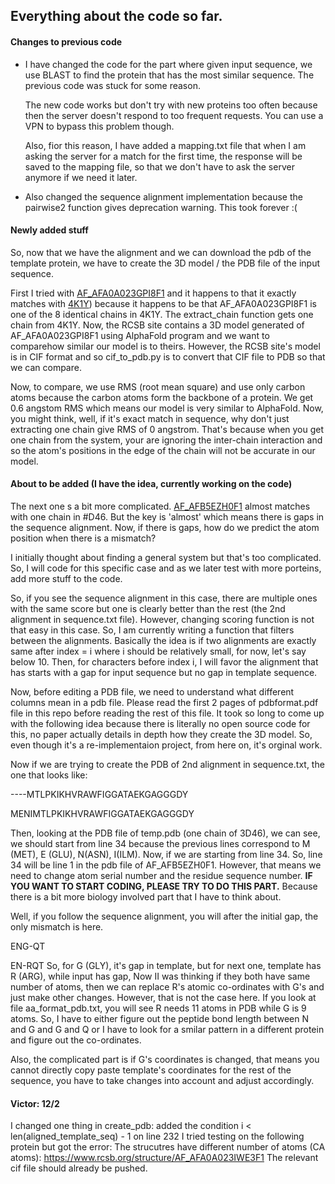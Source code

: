 ## Everything about the code so far.

#### Changes to previous code

* I have changed the code for the part where given input sequence, we use BLAST to find the protein that has the most similar sequence. The previous code was stuck for some reason.
  
  The new code works but don't try with new proteins too often because then the server doesn't respond to too frequent requests. You can use a VPN to bypass this problem though.
  
  Also,  fior this reason, I have added a mapping.txt file that when I am asking the server for a match for the first time, the response will be saved to the mapping file, so that we don't have to ask the server anymore if we need it later.

* Also changed the sequence alignment implementation because the pairwise2 function gives deprecation warning. This took forever :(
  
  
  

#### Newly added stuff

So, now that we have the alignment and we can download the pdb of the template protein, we have to create the 3D model / the PDB file of the input sequence.

First I tried with [AF_AFA0A023GPI8F1](https://www.rcsb.org/structure/AF_AFA0A023GPI8F1) and it happens to that it exactly matches with [4K1Y](https://www.rcsb.org/structure/4K1Y)) because it happens to be that AF_AFA0A023GPI8F1 is one of the 8 identical chains in 4K1Y. The extract_chain function gets one chain from 4K1Y. Now, the RCSB site contains a 3D model generated of AF_AFA0A023GPI8F1 using AlphaFold program and we want to comparehow similar our model is to theirs. However, the RCSB site's model is in CIF format and so cif_to_pdb.py is to convert that CIF file to PDB so that we can compare.

Now, to compare, we use RMS (root mean square) and use only carbon atoms because the carbon atoms form the backbone of a protein. We get 0.6 angstom RMS which means our model is very similar to AlphaFold. Now, you might think, well, if it's exact match in sequence, why don't just extracting one chain give RMS of 0 angstrom. That's because when you get one chain from the system, your are ignoring the inter-chain interaction and so the atom's positions in the edge of the chain will not be accurate in our model.

#### About to be added (I have the idea, currently working on the code)

The next one s a bit more complicated. [AF_AFB5EZH0F1](https://www.rcsb.org/structure/AF_AFB5EZH0F1) almost matches with one chain in #D46. But the key is 'almost' which means there is gaps in the sequence alignment. Now, if there is gaps, how do we predict the atom position when there is a mismatch?

I initially thought about finding a general system but that's too complicated. So, I will code for this specific case and as we later test with more porteins, add more stuff to the code.

So, if you see the sequence alignment in this case, there are multiple ones with the same score but one is clearly better than the rest (the 2nd alignment in sequence.txt file). However, changing scoring function is not that easy in this case. So, I am currently writing a function that filters between the alignments. Basically the idea is if two alignments are exactly same after index = i where i should be relatively small, for now, let's say below 10. Then, for characters before index i, I will favor the alignment that has starts with a gap for input sequence but no gap in template sequence.

Now, before editing a PDB file, we need to understand what different columns mean in a pdb file. Please read the first 2 pages of pdbformat.pdf file in this repo before reading the rest of this file. It took so long to come up with the following idea because there is literally no open source code for this, no paper actually details in depth how they create the 3D model. So, even though it's a re-implementaion project, from here on, it's  orginal work.

Now if we are trying to create the PDB of 2nd alignment in sequence.txt, the one that looks like:

----MTLPKIKHVRAWFIGGATAEKGAGGGDY

MENIMTLPKIKHVRAWFIGGATAEKGAGGGDY

Then, looking at the PDB file of temp.pdb (one chain of 3D46), we can see, we should start from line 34 because the previous lines correspond to M (MET), E (GLU), N(ASN), I(ILM). Now, if we are starting from line 34. So, line 34 will be line 1 in the pdb file of AF_AFB5EZH0F1. However, that means we need to change atom serial number and the residue sequence number. **IF YOU WANT TO START CODING, PLEASE TRY TO DO THIS PART.** Because there is a bit more biology involved part that I have to think about.

Well, if you follow the sequence alignment, you will after the initial gap, the only mismatch is here.

ENG-QT

EN-RQT
So, for G (GLY), it's gap in template, but for next one, template has R (ARG), while input has gap, Now II was thinking if they both have same number of atoms, then we can replace R's atomic co-ordinates with G's and just make other changes. However, that is not the case here. If you look at file aa_format_pdb.txt, you will see R needs 11 atoms in PDB while G is 9 atoms. So, I have to either figure out the peptide bond length between N and G and G and Q or I have to look for a smilar pattern in a different protein and figure out the co-ordinates.

Also, the complicated part is if G's coordinates is changed, that means you cannot directly copy paste template's coordinates for the rest of the sequence, you have to take changes into account and adjust accordingly.

#### Victor: 12/2
I changed one thing in create_pdb: added the condition i < len(aligned_template_seq) - 1 on line 232
I tried testing on the following protein but got the error: The strucutres have different number of atoms (CA atoms): https://www.rcsb.org/structure/AF_AFA0A023IWE3F1
The relevant cif file should already be pushed.